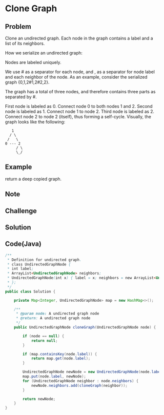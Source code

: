 Clone Graph
===



Problem
-------

Clone an undirected graph. Each node in the graph contains a label and a list of its neighbors.

How we serialize an undirected graph:

Nodes are labeled uniquely.

We use # as a separator for each node, and , as a separator for node label and each neighbor of the node.
As an example, consider the serialized graph {0,1,2#1,2#2,2}.

The graph has a total of three nodes, and therefore contains three parts as separated by #.

First node is labeled as 0. Connect node 0 to both nodes 1 and 2.
Second node is labeled as 1. Connect node 1 to node 2.
Third node is labeled as 2. Connect node 2 to node 2 (itself), thus forming a self-cycle.
Visually, the graph looks like the following:

       1
      / \
     /   \
    0 --- 2
         / \
         \_/

Example
-------

return a deep copied graph.

Note
---------

Challenge
---------

Solution
--------



Code(Java)
----------

```java
/**
 * Definition for undirected graph.
 * class UndirectedGraphNode {
 * int label;
 * ArrayList<UndirectedGraphNode> neighbors;
 * UndirectedGraphNode(int x) { label = x; neighbors = new ArrayList<UndirectedGraphNode>(); }
 * };
 */
public class Solution {

    private Map<Integer, UndirectedGraphNode> map = new HashMap<>();

    /**
     * @param node: A undirected graph node
     * @return: A undirected graph node
     */
    public UndirectedGraphNode cloneGraph(UndirectedGraphNode node) {

        if (node == null) {
            return null;
        }

        if (map.containsKey(node.label)) {
            return map.get(node.label);
        }

        UndirectedGraphNode newNode = new UndirectedGraphNode(node.label);
        map.put(node.label, newNode);
        for (UndirectedGraphNode neighbor : node.neighbors) {
            newNode.neighbors.add(cloneGraph(neighbor));
        }

        return newNode;
    }
}

```